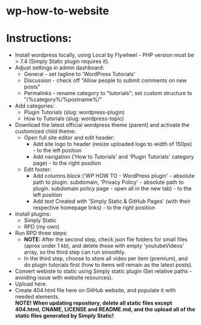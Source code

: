 # wp-how-to-website

# Instructions:
- Install wordpress locally, using Local by Flywheel - PHP version must be > 7.4 (Simply Static plugin requires it).
- Adjust settings in admin dashboard:
  - General - set tagline to 'WordPress Tutorials'
  - Discussion - check off "Allow people to submit comments on new posts"
  - Permalinks - rename category to "tutorials"; set custom structure to "/%category%/%postname%/"
- Add categories:
  - Plugin Tutorials (slug: wordpress-plugin)
  - How to Tutorials (slug: wordpress-topic)
- Download the latest official wordpress theme (parent) and activate the customized child theme:
  - Open full site editor and edit header:
    - Add site logo to header (resize uploaded logo to width of 150px) - to the left position
    - Add navigation ('How to Tutorials' and 'Plugin Tutorials' category page) - to the right position
  - Edit footer:
    - Add columns block ('WP HOW TO - WordPress plugin' - absolute path to plugin. subdomain, 'Privacy Policy' - absolute path to plugin. subdomain policy page - open all in the new tab) - to the left position
    - Add text Created with 'Simply Static & GitHub Pages' (with their respective homepage links) - to the right position
- Install plugins:
  - Simply Static
  - RPD (my own)
- Run RPD three steps:
  - <b>NOTE:</b> After the second step, check json file folders for small files (aprox under 1 kb), and delete those with empty 'youtubeVideos' array, so the third step can run smoothly.
  - In the third step, choose to store all video per item (premium), and do plugin tutorials first (how to items will remain as the latest posts).
- Convert webiste to static using Simply static plugin (Set relative paths - avoiding issue with website resources).
- Upload here.
- Create 404.html file here on GitHub website, and populate it with needed elements. <br>
<b>NOTE! When updating repository, delete all static files except 404.html, CNAME, LICENSE and README.md, and the upload all of the static files generated by Simply Static!</b>

